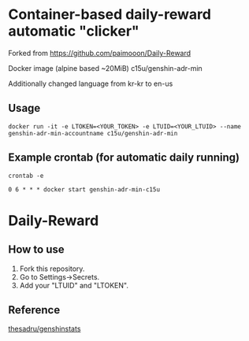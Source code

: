 # Container-based daily-reward automatic "clicker"
Forked from https://github.com/paimooon/Daily-Reward

Docker image (alpine based ~20MiB) c15u/genshin-adr-min

Additionally changed language from kr-kr to en-us

## Usage
```
docker run -it -e LTOKEN=<YOUR_TOKEN> -e LTUID=<YOUR_LTUID> --name genshin-adr-min-accountname c15u/genshin-adr-min
```

## Example crontab (for automatic daily running)
`crontab -e`
```
0 6 * * * docker start genshin-adr-min-c15u
```


# Daily-Reward
## How to use

1. Fork this repository.
1. Go to Settings->Secrets.
1. Add your "LTUID" and "LTOKEN".

## Reference
[thesadru/genshinstats](https://github.com/thesadru/genshinstats)
